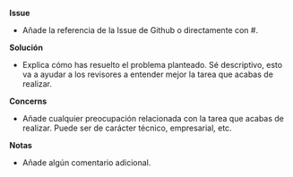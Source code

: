 **Issue**
- Añade la referencia de la Issue de Github o directamente con #.

**Solución**
- Explica cómo has resuelto el problema planteado. Sé descriptivo, esto va a ayudar a los revisores a entender mejor la tarea que acabas de realizar.

**Concerns**
- Añade cualquier preocupación relacionada con la tarea que acabas de realizar. Puede ser de carácter técnico, empresarial, etc.

**Notas**
- Añade algún comentario adicional.
